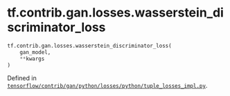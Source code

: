 <div itemscope itemtype="http://developers.google.com/ReferenceObject">
<meta itemprop="name" content="tf.contrib.gan.losses.wasserstein_discriminator_loss" />
<meta itemprop="path" content="Stable" />
</div>

# tf.contrib.gan.losses.wasserstein_discriminator_loss

``` python
tf.contrib.gan.losses.wasserstein_discriminator_loss(
    gan_model,
    **kwargs
)
```



Defined in [`tensorflow/contrib/gan/python/losses/python/tuple_losses_impl.py`](https://www.tensorflow.org/code/tensorflow/contrib/gan/python/losses/python/tuple_losses_impl.py).

